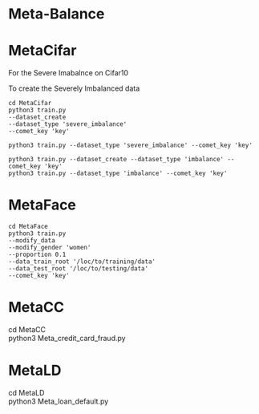 # Meta-Balance


# MetaCifar
For the Severe Imabalnce on Cifar10

To create the Severely Imbalanced data
```
cd MetaCifar
python3 train.py 
--dataset_create 
--dataset_type 'severe_imbalance' 
--comet_key 'key' 
```


```
python3 train.py --dataset_type 'severe_imbalance' --comet_key 'key'
```

```
python3 train.py --dataset_create --dataset_type 'imbalance' --comet_key 'key'
python3 train.py --dataset_type 'imbalance' --comet_key 'key'
```

# MetaFace
```
cd MetaFace
python3 train.py 
--modify_data 
--modify_gender 'women' 
--proportion 0.1 
--data_train_root '/loc/to/training/data' 
--data_test_root '/loc/to/testing/data' 
--comet_key 'key'
```

# MetaCC
cd MetaCC <br />
python3 Meta_credit_card_fraud.py <br />


# MetaLD
cd MetaLD <br />
python3 Meta_loan_default.py <br />